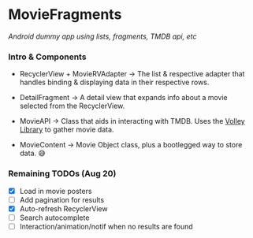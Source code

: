 # MovieFragments

*Android dummy app using lists, fragments, TMDB api, etc*

### Intro & Components

- RecyclerView + MovieRVAdapter -> The list & respective adapter that handles binding & displaying data in their respective rows.

- DetailFragment -> A detail view that expands info about a movie selected from the RecyclerView. 

- MovieAPI -> Class that aids in interacting with TMDB. Uses the [Volley Library](https://developer.android.com/training/volley) to gather movie data.

- MovieContent -> Movie Object class, plus a bootlegged way to store data. 😅

### Remaining TODOs (Aug 20)

- [X] Load in movie posters
- [ ] Add pagination for results
- [X] Auto-refresh RecyclerView
- [ ] Search autocomplete
- [ ] Interaction/animation/notif when no results are found
